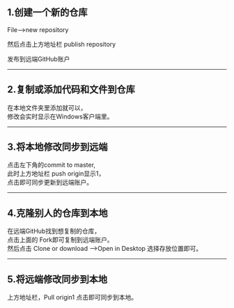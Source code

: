 ## 1.创建一个新的仓库
File-->new repository

然后点击上方地址栏 publish repository

发布到远端GitHub账户

-----
## 2.复制或添加代码和文件到仓库
在本地文件夹里添加就可以，   
修改会实时显示在Windows客户端里。   

-----
## 3.将本地修改同步到远端
点击左下角的commit to master,      
此时上方地址栏 push origin显示1，      
点击即可同步更新到远端账户。  

-----
## 4.克隆别人的仓库到本地   
在远端GitHub找到想复制的仓库，   
点击上面的 Fork即可复制到远端账户。   
然后点击 Clone or download -->Open in Desktop 选择存放位置即可。  

-----
## 5.将远端修改同步到本地   
上方地址栏，Pull origin1 点击即可同步到本地。

